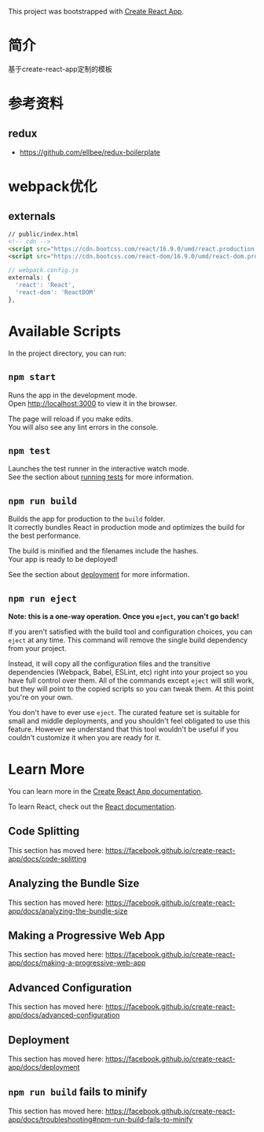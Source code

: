 This project was bootstrapped with [Create React App](https://github.com/facebook/create-react-app).

# 简介

基于create-react-app定制的模板

# 参考资料

## redux

- <https://github.com/ellbee/redux-boilerplate>

# webpack优化

## externals

```html
// public/index.html
<!-- cdn -->
<script src="https://cdn.bootcss.com/react/16.9.0/umd/react.production.min.js"></script>
<script src="https://cdn.bootcss.com/react-dom/16.9.0/umd/react-dom.production.min.js"></script>
```

```javascript
// webpack.config.js
externals: {
  'react': 'React',
  'react-dom': 'ReactDOM'
},
```

# Available Scripts

In the project directory, you can run:

## `npm start`

Runs the app in the development mode.<br>
Open <http://localhost:3000> to view it in the browser.

The page will reload if you make edits.<br>
You will also see any lint errors in the console.

## `npm test`

Launches the test runner in the interactive watch mode.<br>
See the section about [running tests](https://facebook.github.io/create-react-app/docs/running-tests) for more information.

## `npm run build`

Builds the app for production to the `build` folder.<br>
It correctly bundles React in production mode and optimizes the build for the best performance.

The build is minified and the filenames include the hashes.<br>
Your app is ready to be deployed!

See the section about [deployment](https://facebook.github.io/create-react-app/docs/deployment) for more information.

## `npm run eject`

**Note: this is a one-way operation. Once you `eject`, you can't go back!**

If you aren't satisfied with the build tool and configuration choices, you can `eject` at any time. This command will remove the single build dependency from your project.

Instead, it will copy all the configuration files and the transitive dependencies (Webpack, Babel, ESLint, etc) right into your project so you have full control over them. All of the commands except `eject` will still work, but they will point to the copied scripts so you can tweak them. At this point you're on your own.

You don't have to ever use `eject`. The curated feature set is suitable for small and middle deployments, and you shouldn't feel obligated to use this feature. However we understand that this tool wouldn't be useful if you couldn't customize it when you are ready for it.

# Learn More

You can learn more in the [Create React App documentation](https://facebook.github.io/create-react-app/docs/getting-started).

To learn React, check out the [React documentation](https://reactjs.org/).

## Code Splitting

This section has moved here: <https://facebook.github.io/create-react-app/docs/code-splitting>

## Analyzing the Bundle Size

This section has moved here: <https://facebook.github.io/create-react-app/docs/analyzing-the-bundle-size>

## Making a Progressive Web App

This section has moved here: <https://facebook.github.io/create-react-app/docs/making-a-progressive-web-app>

## Advanced Configuration

This section has moved here: <https://facebook.github.io/create-react-app/docs/advanced-configuration>

## Deployment

This section has moved here: <https://facebook.github.io/create-react-app/docs/deployment>

## `npm run build` fails to minify

This section has moved here: <https://facebook.github.io/create-react-app/docs/troubleshooting#npm-run-build-fails-to-minify>
